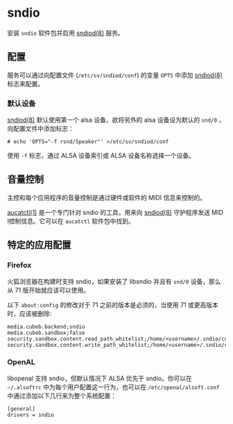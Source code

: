 # sndio

安装 `sndio` 软件包并启用 [sndiod(8)](https://man.voidlinux.org/sndiod.8) 服务。

## 配置

服务可以通过向配置文件 (`/etc/sv/sndiod/conf`) 的变量 `OPTS` 中添加 [sndiod(8)](https://man.voidlinux.org/sndiod.8) 标志来配置。 

### 默认设备

[sndiod(8)](https://man.voidlinux.org/sndiod.8) 默认使用第一个 alsa 设备。欲将另外的 alsa 设备设为默认的 `snd/0` ，向配置文件中添加标志：

```
# echo 'OPTS="-f rsnd/Speaker"' >/etc/sv/sndiod/conf
```

使用 `-f` 标志，通过 ALSA 设备索引或 ALSA 设备名称选择一个设备。

## 音量控制

主控和每个应用程序的音量控制是通过硬件或软件的 MIDI 信息来控制的。

[aucatctl(1)](https://man.voidlinux.org/aucatctl.1) 是一个专门针对 sndio 的工具，用来向 [sndiod(8)](https://man.voidlinux.org/sndiod.8) 守护程序发送 MID I控制信息。它可以在 `aucatctl` 软件包中找到。

## 特定的应用配置

### Firefox

火狐浏览器在构建时支持 sndio，如果安装了 libsndio 并且有 `snd/0` 设备，那么从 71 版开始就应该可以使用。

以下 `about:config` 的修改对于 71 之前的版本是必须的，当使用 71 或更高版本时，应该被删除:

```
media.cubeb.backend;sndio
media.cubeb.sandbox;false
security.sandbox.content.read_path_whitelist;/home/<username>/.sndio/cookie
security.sandbox.content.write_path_whitelist;/home/<username>/.sndio/cookie
```

### OpenAL

libopenal 支持 sndio，但默认情况下 ALSA 优先于 sndio。你可以在 `~/.alsoftrc` 中为每个用户配置这一行为，也可以在 `/etc/openal/alsoft.conf` 中通过添加以下几行来为整个系统配置：

```
[general]
drivers = sndio
```
